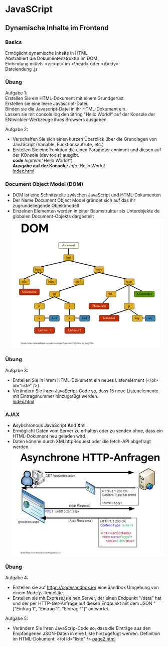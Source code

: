 # JavaSCript
## Dynamische Inhalte im Frontend
### Basics
Ermöglicht dynamische Inhalte in HTML  
Abstrahiert die Dokumentenstruktur im DOM  
Einbindung mittels <\script> im <\head> oder <\body>  
Dateiendung .js  

### Übung
Aufgabe 1:  
Erstellen Sie ein HTML-Dokument mit einem Grundgerüst.  
Erstellen sie eine leere Javascript-Datei.  
Binden sie die Javascript-Datei in ihr HTML-Dokument ein.  
Lassen sie mit console.log den String "Hello World!" auf der Konsole der ENtwickler-Werkzeuge ihres Browsers ausgeben.  

Aufgabe 2:  
- Verschaffen Sie sich einen kurzen Überblick über die Grundlagen von JavaScript (Variable, Funktionsaufrufe, etc.)  
- Erstellen Sie eine Funktion die einen Parameter annimmt und diesen auf der KOnsole (dev tools) ausgibt.  
**code** *logItem*("Hello World!")  
**Ausgabe auf der Konsole:** *Info*: Hello World!  
[index.html](/Vorlesung5/Aufgabe1-3/script.js)

### Document Object Model (DOM)
- DOM ist eine Schnittstelle zwischen JavaScript und HTML-Dokumenten
- Der Name Document Object Model gründet sich auf das ihr zugrundeliegende Objektmodell  
- Einzelnen Elementen werden in einer Baumstruktur als Unterobjekte de globalen Document-Objekts dargestellt  
![DOM](/Vorlesung5/public/DOM.PNG)

### Übung
Aufgabe 3:
- Erstellen Sie in ihrem HTML-Dokument ein neues Listenelement (<\ol> id="liste" />)  
- Verändern Sie ihren JavaScript-Code so, dass 15 neue Listenelemente mit Eintragsnummer hinzugefügt werden.  
[index.html](/Vorlesung5/Aufgabe1-3/index.html)  

### AJAX
- **A**sybchronous **J**avaScript **A**nd **X**ml  
- Ermöglicht Daten vom Server zu erhalten oder zu senden ohne, dass ein HTML-Dokument neu geladen wird.  
- Daten könnne durch XMLhttpRequest oder die fetch-API abgefragt werden.  
![AJAX](/Vorlesung5/public/AJAX.PNG)  

### Übung
Aufgabe 4:  
- Erstellen sie auf https://codesandbox.io/ eine Sandbox Umgebung von einem Node.js Template.
- Erstellen sie mit Express.js einen Server, der einen Endpunkt "/data" hat und der per HTTP-Get-Anfrage auf diesen Endpunkt mit dem JSON "["Eintrag 1", "Eintrag 1", "Eintrag 1"]" antwortet.  

Aufgabe 5:
- Verändern Sie ihren JavaScrip-Code so, dass die Einträge aus den Empfangenen JSON-Daten in eine Liste hinzugefügt werden. Definition im HTML-Dokument: <\ol id="liste" />
[page2.html](/Vorlesung5/Aufgabe4/page2.html) 